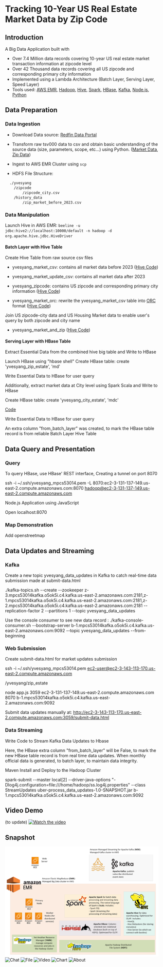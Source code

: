 # Tracking 10-Year US Real Estate Market Data by Zip Code

## Introduction

A Big Data Application built with

- Over 7.4 Million data records covering 10-year US real estate market transaction information at zipcode level
- Over 42 Thousand data records covering all US zipcode and corresponding primary city information
- Implemented using a Lambda Architecture (Batch Layer, Serving Layer, Speed Layer)
- Tools used: [AWS EMR](https://aws.amazon.com/emr/), [Hadoop](https://hadoop.apache.org), [Hive](https://hive.apache.org), [Spark](https://spark.apache.org), [HBase](https://hbase.apache.org), [Kafka](https://kafka.apache.org), [Node.js](https://nodejs.org/en/about), [Python](https://www.python.org)

## Data Preparation

### Data Ingestion

- Download Data source: [Redfin Data Portal](https://www.redfin.com/news/data-center/)

- Transform raw tsv000 data to csv and obtain basic understanding of the source data (size, parameters, scope, etc...) using Python. ([Market Data](./raw_data_processing/market_data_cleaning.ipynb), [Zip Data](./raw_data_processing/zipcode_cleaning.ipynb))

- Ingest to AWS EMR Cluster using `scp`

- HDFS File Structure:

```
  ./yvesyang
    /zipcode
        /zipcode_city.csv
    /history_data
        /zip_market_before_2023.csv
```

### Data Manipulation

Launch Hive in AWS EMR:
`beeline -u jdbc:hive2://localhost:10000/default -n hadoop -d org.apache.hive.jdbc.HiveDriver`

#### Batch Layer with Hive Table

Create Hive Table from raw source csv files

- yvesyang_market_csv: contains all market data before 2023 ([Hive Code](./data_preparation/hive_market.hql))
- yvesyang_market_update_csv: contains all market data after 2023
- yvesyang_zipcode: contains US zipcode and corresponding primary city information ([Hive Code](./data_preparation/hive_zipcode.hql))

- yvesyang_market_orc: rewrite the yvesyang_market_csv table into [ORC](https://orc.apache.org/docs/) format ([Hive Code](./data_preparation/hive_market.hql))

Join US zipcode-city data and US Housing Market data to enable user's query by both zipcode and city name

- yvesyang_market_and_zip ([Hive Code](./data_preparation/market_and_zip.hql))

#### Serving Layer with HBase Table

Extract Essential Data from the combined hive big table and Write to HBase

Launch HBase using "hbase shell"
Create HBase table:
create 'yvesyang_zip_estate', 'md'

Write Essential Data to HBase for user query

Additionally, extract market data at City level using Spark Scala and Write to HBase

Create HBase table:
create 'yvesyang_city_estate', 'mdc'

[Code](./data_preparation/by_city_write_to_hbase.scala)

Write Essential Data to HBase for user query

An extra column "from_batch_layer" was created, to mark the HBase table record is from reliable Batch Layer Hive Table

## Data Query and Presentation

### Query

To query HBase, use HBase' REST interface, Creating a tunnel on port 8070

ssh -i ~/.ssh/yvesyang_mpcs53014.pem -L 8070:ec2-3-131-137-149.us-east-2.compute.amazonaws.com:8070 hadoop@ec2-3-131-137-149.us-east-2.compute.amazonaws.com

Node.js Application using JavaScript

Open localhost:8070

### Map Demonstration

Add openstreetmap

## Data Updates and Streaming

### Kafka

Create a new topic yvesyang_data_updates in Kafka to catch real-time data submission made at submit-data.html

./kafka-topics.sh --create --zookeeper z-3.mpcs53014kafka.o5ok5i.c4.kafka.us-east-2.amazonaws.com:2181,z-1.mpcs53014kafka.o5ok5i.c4.kafka.us-east-2.amazonaws.com:2181,z-2.mpcs53014kafka.o5ok5i.c4.kafka.us-east-2.amazonaws.com:2181 --replication-factor 2 --partitions 1 --topic yvesyang_data_updates

Use the console consumer to see new data record :
./kafka-console-consumer.sh --bootstrap-server b-1.mpcs53014kafka.o5ok5i.c4.kafka.us-east-2.amazonaws.com:9092 --topic yvesyang_data_updates --from-beginning

### Web Submission

Create submit-data.html for market updates submission

ssh -i ~/.ssh/yvesyang_mpcs53014.pem ec2-user@ec2-3-143-113-170.us-east-2.compute.amazonaws.com

/yvesyang/zip_estate

node app.js 3059 ec2-3-131-137-149.us-east-2.compute.amazonaws.com 8070 b-1.mpcs53014kafka.o5ok5i.c4.kafka.us-east-2.amazonaws.com:9092

Submit data updates manually at:
http://ec2-3-143-113-170.us-east-2.compute.amazonaws.com:3059/submit-data.html

### Data Streaming

Write Code to Stream Kafka Data Updates to Hbase

Here, the HBase extra column "from_batch_layer" will be False, to mark the new HBase table record is from real time data updates. When monthly official data is generated, to batch layer, to maintain data integrity.

Maven Install and Deploy to the Hadoop Cluster

spark-submit --master local[2] --driver-java-options "-Dlog4j.configuration=file:///home/hadoop/ss.log4j.properties" --class StreamUpdates uber-process_data_updates-1.0-SNAPSHOT.jar b-1.mpcs53014kafka.o5ok5i.c4.kafka.us-east-2.amazonaws.com:9092

## Video Demo

(to update)
[![Watch the video](https://img.youtube.com/vi/mTe6FmaFXeo/0.jpg)](https://youtu.be/mTe6FmaFXeo)

## Snapshot

![Tech Stack](./app_snapshots/components.png)
![Chat](./app_snapshots/Prediction.png)
![File](./app_snapshots/Prediction.png)
![Video](./app_snapshots/Prediction.png)
![Chart](./app_snapshots/Prediction.png)
![About](./app_snapshots/Prediction.png)

```

```
